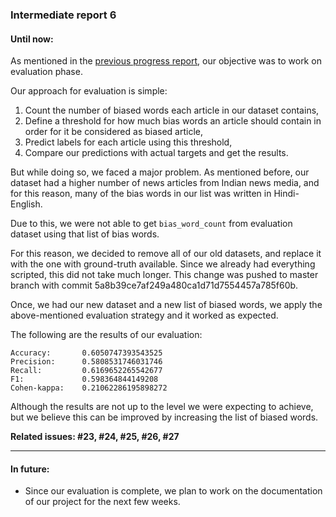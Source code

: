 ### Intermediate report 6

#### Until now:
As mentioned in the [previous progress report](https://git.fim.uni-passau.de/padas/20ss-tmp/team01/-/blob/master/intermediate-reports/intermediate_report_5.md), our objective was to work on evaluation phase.

Our approach for evaluation is simple:
1. Count the number of biased words each article in our dataset contains,
2. Define a threshold for how much bias words an article should contain in order for it be considered as biased article,
3. Predict labels for each article using this threshold,
4. Compare our predictions with actual targets and get the results.

But while doing so, we faced a major problem. As mentioned before, our dataset had a higher number of news articles from Indian news media, and for this reason, many of the bias words in our list was written in Hindi-English.

Due to this, we were not able to get `bias_word_count` from evaluation dataset using that list of bias words.

For this reason, we decided to remove all of our old datasets, and replace it with the one with ground-truth available. Since we already had everything scripted, this did not take much longer. This change was pushed to master branch with commit 5a8b39ce7af249a480ca1d71d7554457a785f60b.

Once, we had our new dataset and a new list of biased words, we apply the above-mentioned evaluation strategy and it worked as expected.

The following are the results of our evaluation:

```
Accuracy:       0.6050747393543525
Precision:      0.5808531746031746
Recall:         0.6169652265542677
F1:             0.598364844149208
Cohen-kappa:    0.21062286195898272
```

Although the results are not up to the level we were expecting to achieve, but we believe this can be improved by increasing the list of biased words.

**Related issues: #23, #24, #25, #26, #27**

---
#### In future:
- Since our evaluation is complete, we plan to work on the documentation of our project for the next few weeks.
